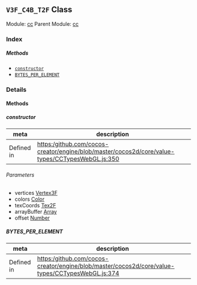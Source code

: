 ## `V3F_C4B_T2F` Class



Module: [cc](../modules/cc.md)
Parent Module: [cc](../modules/cc.md)





### Index



##### Methods

  - [`constructor`](#constructor) 
  - [`BYTES_PER_ELEMENT`](#bytesperelement) 



### Details




<!-- Method Block -->
#### Methods


##### constructor



| meta | description |
|------|-------------|
| Defined in | [https:/github.com/cocos-creator/engine/blob/master/cocos2d/core/value-types/CCTypesWebGL.js:350](https:/github.com/cocos-creator/engine/blob/master/cocos2d/core/value-types/CCTypesWebGL.js#L350) |

###### Parameters
- vertices <a href="../classes/Vertex3F.html" class="crosslink">Vertex3F</a> 
- colors <a href="../classes/Color.html" class="crosslink">Color</a> 
- texCoords <a href="../classes/Tex2F.html" class="crosslink">Tex2F</a> 
- arrayBuffer <a href="https://developer.mozilla.org/en/JavaScript/Reference/Global_Objects/Array" class="crosslink external" target="_blank">Array</a> 
- offset <a href="https://developer.mozilla.org/en/JavaScript/Reference/Global_Objects/Number" class="crosslink external" target="_blank">Number</a> 


##### BYTES_PER_ELEMENT



| meta | description |
|------|-------------|
| Defined in | [https:/github.com/cocos-creator/engine/blob/master/cocos2d/core/value-types/CCTypesWebGL.js:374](https:/github.com/cocos-creator/engine/blob/master/cocos2d/core/value-types/CCTypesWebGL.js#L374) |





